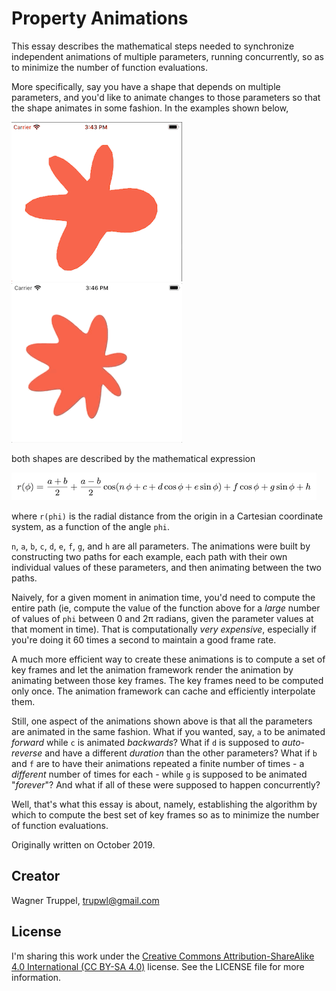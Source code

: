 # Property Animations

This essay describes the mathematical steps needed to synchronize independent animations of multiple parameters, running concurrently, so as to minimize the number of function evaluations.

More specifically, say you have a shape that depends on multiple parameters, and you'd like to animate changes to those parameters so that the shape animates in some fashion. In the examples shown below,


![](anim1.gif) ![](anim2.gif)


both shapes are described by the mathematical expression

![](eq.png)

where `r(phi)` is the radial distance from the origin in a Cartesian coordinate system, as a function of the angle `phi`.

`n`, `a`, `b`, `c`, `d`, `e`, `f`, `g`, and `h` are all parameters. The animations were built by constructing two paths for each example, each path with their own individual values of these parameters, and then animating between the two paths.

Naively, for a given moment in animation time, you'd need to compute the entire path (ie, compute the value of the function above for a *large* number of values of `phi` between 0 and 2π radians, given the parameter values at that moment in time). That is computationally *very expensive*, especially if you're doing it 60 times a second to maintain a good frame rate.

A much more efficient way to create these animations is to compute a set of key frames and let the animation framework render the animation by animating between those key frames. The key frames need to be computed only once. The animation framework can cache and efficiently interpolate them.

Still, one aspect of the animations shown above is that all the parameters are animated in the same fashion. What if you wanted, say, `a` to be animated *forward* while `c` is animated *backwards*? What if `d` is supposed to *auto-reverse* and have a different *duration* than the other parameters? What if `b` and `f` are to have their animations repeated a finite number of times - a *different* number of times for each - while `g` is supposed to be animated "*forever*"? And what if all of these were supposed to happen concurrently?

Well, that's what this essay is about, namely, establishing the algorithm by which to compute the best set of key frames so as to minimize the number of function evaluations.

Originally written on October 2019.

## Creator

Wagner Truppel, trupwl@gmail.com

## License

I'm sharing this work under the [Creative Commons Attribution-ShareAlike 4.0 International (CC BY-SA 4.0)](http://creativecommons.org/licenses/by-sa/4.0/) license. See the LICENSE file for more information.
